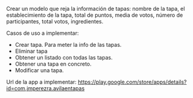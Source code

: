 Crear un modelo que reja la información de tapas: nombre de la tapa, el establecimiento de la tapa, total de puntos, media de votos, número de participantes, total votos, ingredientes.

Casos de uso a implementar:

- Crear tapa. Para meter la info de las tapas.
- Eliminar tapa
- Obtener un listado con todas las tapas.
- Obtener una tapa en concreto.
- Modificar una tapa.

Url de la app a implementar: https://play.google.com/store/apps/details?id=com.jmperezra.avilaentapas